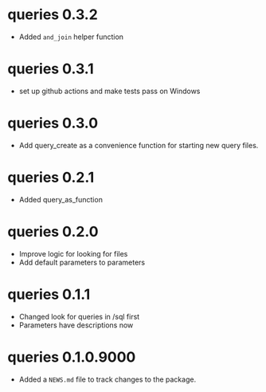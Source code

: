 # queries 0.3.2
- Added `and_join` helper function

# queries 0.3.1
- set up github actions and make tests pass on Windows

# queries 0.3.0
- Add query_create as a convenience function for starting new query files.

# queries 0.2.1
- Added query_as_function

# queries 0.2.0
- Improve logic for looking for files
- Add default parameters to parameters

# queries 0.1.1
* Changed look for queries in /sql first
* Parameters have descriptions now

# queries 0.1.0.9000

* Added a `NEWS.md` file to track changes to the package.
